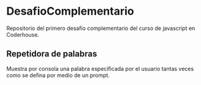 # DesafioComplementario
Repositorio del primero desafio complementario del curso de javascript en Coderhouse.
## Repetidora de palabras
Muestra por consola una palabra especificada por el usuario tantas veces como se defina por medio de un prompt.
